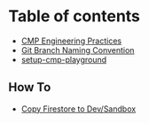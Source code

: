 # Table of contents

* [CMP Engineering Practices](README.md)
* [Git Branch Naming Convention](branch-mgmt.md)
* [setup-cmp-playground](setup-cmp-playground.md)

## How To

* [Copy Firestore to Dev/Sandbox](how-to/firestore-cp-to-dev.md)

